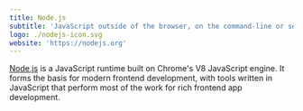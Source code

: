 ```yaml
---
title: Node.js
subtitle: 'JavaScript outside of the browser, on the command-line or server-side'
logo: ./nodejs-icon.svg
website: 'https://nodejs.org'
---
```


[Node.js](https://nodejs.org) is a JavaScript runtime built on Chrome's V8 JavaScript engine. It
forms the basis for modern frontend development, with tools written in
JavaScript that perform most of the work for rich frontend app development.
